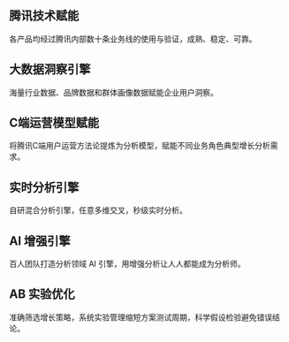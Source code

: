## 腾讯技术赋能
各产品均经过腾讯内部数十条业务线的使用与验证，成熟、稳定、可靠。

## 大数据洞察引擎
海量行业数据、品牌数据和群体画像数据赋能企业用户洞察。

## C端运营模型赋能
将腾讯C端用户运营方法论提炼为分析模型，赋能不同业务角色典型增长分析需求。

## 实时分析引擎
自研混合分析引擎，任意多维交叉，秒级实时分析。

## AI 增强引擎
百人团队打造分析领域 AI 引擎，用增强分析让人人都能成为分析师。

## AB 实验优化
准确筛选增长策略，系统实验管理缩短方案测试周期，科学假设检验避免错误结论。
